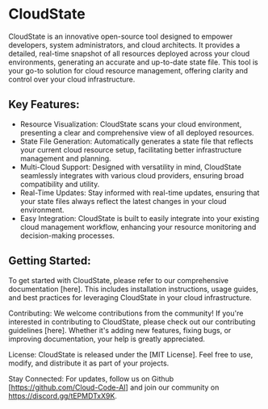# CloudState
CloudState is an innovative open-source tool designed to empower developers, system administrators, and cloud architects. It provides a detailed, real-time snapshot of all resources deployed across your cloud environments, generating an accurate and up-to-date state file. This tool is your go-to solution for cloud resource management, offering clarity and control over your cloud infrastructure.

## Key Features:
- Resource Visualization: CloudState scans your cloud environment, presenting a clear and comprehensive view of all deployed resources.
- State File Generation: Automatically generates a state file that reflects your current cloud resource setup, facilitating better infrastructure management and planning.
- Multi-Cloud Support: Designed with versatility in mind, CloudState seamlessly integrates with various cloud providers, ensuring broad compatibility and utility.
- Real-Time Updates: Stay informed with real-time updates, ensuring that your state files always reflect the latest changes in your cloud environment.
- Easy Integration: CloudState is built to easily integrate into your existing cloud management workflow, enhancing your resource monitoring and decision-making processes.

## Getting Started:
To get started with CloudState, please refer to our comprehensive documentation [here]. This includes installation instructions, usage guides, and best practices for leveraging CloudState in your cloud infrastructure.

Contributing:
We welcome contributions from the community! If you're interested in contributing to CloudState, please check out our contributing guidelines [here]. Whether it's adding new features, fixing bugs, or improving documentation, your help is greatly appreciated.

License:
CloudState is released under the [MIT License]. Feel free to use, modify, and distribute it as part of your projects.

Stay Connected:
For updates, follow us on Github [https://github.com/Cloud-Code-AI] and join our community on https://discord.gg/tEPMDTxX9K.

